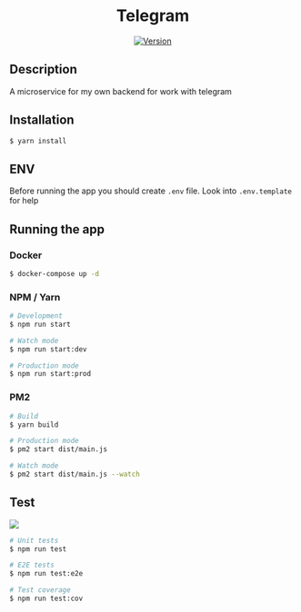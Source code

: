 <h1 align="center">
    Telegram
</h1>

<p align="center">
<a href="" target="_blank"><img src="https://img.shields.io/github/v/tag/jourloy/telegram-microservice?color=red&label=version&style=flat-square" alt="Version" /></a>
</p>

## Description

A microservice for my own backend for work with telegram

## Installation

```bash
$ yarn install
```

## ENV

Before running the app you should create `.env` file. Look into `.env.template` for help

## Running the app

### Docker
```bash
$ docker-compose up -d
```

### NPM / Yarn
```bash
# Development
$ npm run start

# Watch mode
$ npm run start:dev

# Production mode
$ npm run start:prod
```

### PM2

```bash
# Build
$ yarn build

# Production mode
$ pm2 start dist/main.js

# Watch mode
$ pm2 start dist/main.js --watch
```

## Test

![](https://img.shields.io/badge/-Not%20ready%20yet-red?style=flat-square)

```bash
# Unit tests
$ npm run test

# E2E tests
$ npm run test:e2e

# Test coverage
$ npm run test:cov
```